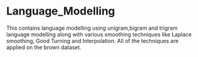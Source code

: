 # Language_Modelling
This contains language modelling using unigram,bigram and trigram language modelling along with various smoothing techniques like Laplace smoothing, Good Turning and Interpolation. All of the techniques are applied on the brown dataset.
